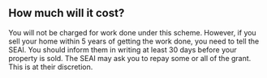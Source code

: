 ##  How much will it cost?

You will not be charged for work done under this scheme. However, if you sell
your home within 5 years of getting the work done, you need to tell the SEAI.
You should inform them in writing at least 30 days before your property is
sold. The SEAI may ask you to repay some or all of the grant. This is at their
discretion.
